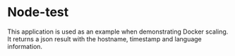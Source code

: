 # Node-test

This application is used as an example when demonstrating Docker scaling. It returns a json result with the hostname, timestamp and language information.
